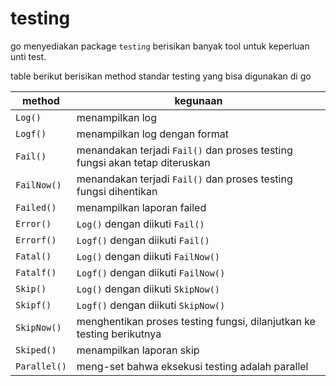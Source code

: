 # testing

go menyediakan package `testing` berisikan banyak tool untuk keperluan unti test.

table berikut berisikan method standar testing yang bisa digunakan di go

|method|kegunaan|
|------|--------|
|`Log()`|menampilkan log|
|`Logf()`|menampilkan log dengan format|
|`Fail()`|menandakan terjadi `Fail()` dan proses testing fungsi akan tetap diteruskan|
|`FailNow()`|menandakan terjadi `Fail()` dan proses testing fungsi dihentikan|
|`Failed()`|menampilkan laporan failed|
|`Error()`|`Log()` dengan diikuti `Fail()`|
|`Errorf()`|`Logf()` dengan diikuti `Fail()`|
|`Fatal()`|`Log()` dengan diikuti `FailNow()`|
|`Fatalf()`|`Logf()` dengan diikuti `FailNow()`|
|`Skip()`|`Log()` dengan diikuti `SkipNow()`|
|`Skipf()`|`Logf()` dengan diikuti `SkipNow()`|
|`SkipNow()`|menghentikan proses testing fungsi, dilanjutkan ke testing berikutnya|
|`Skiped()`|menampilkan laporan skip|
|`Parallel()`|meng-set bahwa eksekusi testing adalah parallel|